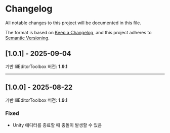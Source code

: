# Changelog
All notable changes to this project will be documented in this file.

The format is based on [Keep a Changelog](https://keepachangelog.com/en/1.0.0/),
and this project adheres to [Semantic Versioning](https://semver.org/spec/v2.0.0.html).

<!--
## [1.x.x] - 2025-x-x
기반 lilEditorToolbox 버전: <b>1.x.x</b>

### Added
- 

### Changed
- 

### Deprecated 
- 

### Removed 
- 

### Fixed 
- 

---

-->

## [1.0.1] - 2025-09-04
기반 lilEditorToolbox 버전: <b>1.9.1</b>

---

## [1.0.0] - 2025-08-22
기반 lilEditorToolbox 버전: <b>1.9.1</b>

### Fixed
- Unity 에디터를 종료할 때 충돌이 발생할 수 있음
